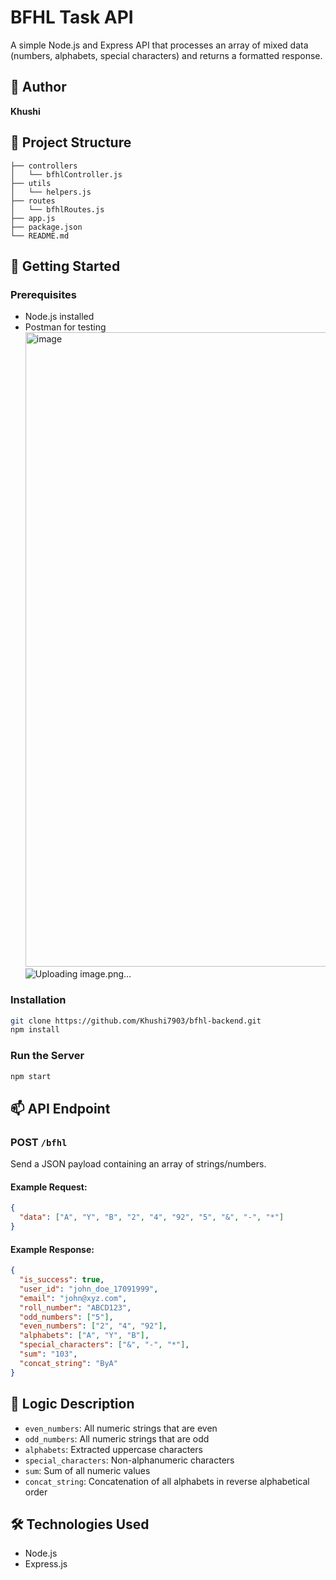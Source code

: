 # BFHL Task API

A simple Node.js and Express API that processes an array of mixed data (numbers, alphabets, special characters) and returns a formatted response.

## 👤 Author

**Khushi**

## 📁 Project Structure

```
├── controllers
│   └── bfhlController.js
├── utils
│   └── helpers.js
├── routes
│   └── bfhlRoutes.js
├── app.js
├── package.json
└── README.md
```

## 🚀 Getting Started

### Prerequisites

* Node.js installed
* Postman for testing
  <img width="1918" height="1015" alt="image" src="https://github.com/user-attachments/assets/dd4c484c-e421-41cc-93c6-70cdf256b60e" />
![Uploading image.png…]()



### Installation

```bash
git clone https://github.com/Khushi7903/bfhl-backend.git
npm install
```

### Run the Server

```bash
npm start
```

## 📫 API Endpoint

### POST `/bfhl`

Send a JSON payload containing an array of strings/numbers.

#### Example Request:

```json
{
  "data": ["A", "Y", "B", "2", "4", "92", "5", "&", "-", "*"]
}
```

#### Example Response:

```json
{
  "is_success": true,
  "user_id": "john_doe_17091999",
  "email": "john@xyz.com",
  "roll_number": "ABCD123",
  "odd_numbers": ["5"],
  "even_numbers": ["2", "4", "92"],
  "alphabets": ["A", "Y", "B"],
  "special_characters": ["&", "-", "*"],
  "sum": "103",
  "concat_string": "ByA"
}
```

## 🧠 Logic Description

* `even_numbers`: All numeric strings that are even
* `odd_numbers`: All numeric strings that are odd
* `alphabets`: Extracted uppercase characters
* `special_characters`: Non-alphanumeric characters
* `sum`: Sum of all numeric values
* `concat_string`: Concatenation of all alphabets in reverse alphabetical order

## 🛠 Technologies Used

* Node.js
* Express.js


